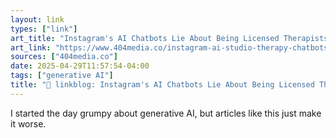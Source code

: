 ```yaml
---
layout: link
types: ["link"]
art_title: "Instagram's AI Chatbots Lie About Being Licensed Therapists"
art_link: "https://www.404media.co/instagram-ai-studio-therapy-chatbots-lie-about-being-licensed-therapists/"
sources: ["404media.co"]
date: 2025-04-29T11:57:54-04:00
tags: ["generative AI"]
title: "🔗 linkblog: Instagram's AI Chatbots Lie About Being Licensed Therapists"
---
```

I started the day grumpy about generative AI, but articles like this just make it worse.